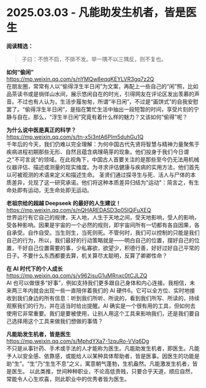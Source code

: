 2025.03.03 - 凡能助发生机者，皆是医生
========

**阅读精选：**  

> 子曰：不愤不启，不排不发。举一隅不以三隅反，则不复也。

**如何“偷闲”**  
https://mp.weixin.qq.com/s/nYMQw8eqqKEYLVR3gq7z2Q  
在朋友圈，常常有人以“偷得浮生半日闲”为文案，再配上一些自己的“闲”照，比如品茶读书或是徜徉山水间，展示悠闲自在的时光，引得网友在评论区发出羡慕的声音。不过也有人认为，生活步履匆匆，所谓“半日闲”，不过是“画饼式”的自我安慰罢了。“偷得浮生半日闲”，是指在繁忙生活中抽出一段短暂的时间，享受片刻的宁静与自在。那么，“浮生半日闲”究竟有着什么样的魅力？又该如何“偷得”呢？

**为什么说中医是真正的科学？**  
https://mp.weixin.qq.com/s/tn-x5i3ntA6PIm5duhGu1Q  
千年后的今天，我们仍难以完全理解：为何中国古代先贤将智慧与精神力量聚焦于疾病进程初期那些无形、自然且蕴含病理萌芽的现象。他们投身于我们今日谓之"不可言说"的领域。在此视角下，中国古人首要关注的是那些至今仍无法用机械仪器评估、描述或测量的现实维度。为寻求评估健康与疾病的实用方法，他们首先以可被观测的术语来定义和描述生命。 圣贤们通过探寻生与死、活人与尸体的本质差异，兑现了这一研究承诺。他们将这种本质差异归结为"运动"：简言之，有生命处即有运动，无生命处即无运动。

**老祖宗给的超越 Deepseek 的最好的人生建议！**  
https://mp.weixin.qq.com/s/nQHAREDASD3p05lQjFuXEQ  
世界运行有它自己的规律，天人地，人生于天地之间，受天地影响，受人的影响，受各种影响。因果是宇宙的一个必然的规则，即宇宙间所有一切都有各自因果，各自承受。自作自受。当生则生，当死则死。不管何时，我们可以控制的只能是我们自己的行为，所以，我们最好的行动策略就是——明白自己的位置，摆好自己的位置，干好自己位置需要的事，少私寡欲，欲望少，积德行善，好好过好自己平常的日子。不要什么东西都要去算，机关算尽太聪明，反算了卿卿性命？

**在 AI 时代下的个人成长**  
https://mp.weixin.qq.com/s/y962isuG1uMRnxc0tCJLZQ  
AI 也可以做很多“好事”，例如支持我们更多跟自己身体和内心连接。我相信，未来两三年内就会出现一些一直陪伴着我们的 AI 硬件6。它可以全方位、实时地接收到我们身边的所有信息：听到我们所听、所说的，看到我们所写、所读的，持续观察我们的行为，并在适当时给出提醒。AI 确实是一个很有用的工具，但如何去使用它非常重要。我们是要被使用，让别人用这个工具来影响我们，还是我们要自己选择用这个工具来做我们想做的事情？

**凡能助发生机者，皆是医生**  
https://mp.weixin.qq.com/s/MphdYXa7-1zquRo-VVq6Dg  
不只是从事针药、手术或手法的人才能称为医生。凡能助发生机者，即医生。凡能予人以安全感、依靠感，或能给人以某种具体帮助者，皆是医事。因医生的功能是助“生”。“生”乃“生生不息”之义，寓意朝气蓬勃，生机盎然。凡能激发生机者，皆是医生。
以此类推，世间种种职业，不论高低贵贱，只要合乎天道，顺应自然，常能令人心生欢喜，则此职业中的优秀者皆为医生。